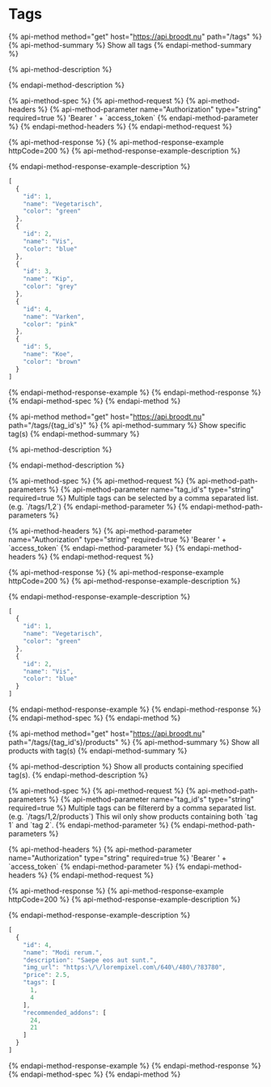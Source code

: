 # Tags

{% api-method method="get" host="https://api.broodt.nu" path="/tags" %}
{% api-method-summary %}
Show all tags
{% endapi-method-summary %}

{% api-method-description %}

{% endapi-method-description %}

{% api-method-spec %}
{% api-method-request %}
{% api-method-headers %}
{% api-method-parameter name="Authorization" type="string" required=true %}
'Bearer ' + \`access\_token\`
{% endapi-method-parameter %}
{% endapi-method-headers %}
{% endapi-method-request %}

{% api-method-response %}
{% api-method-response-example httpCode=200 %}
{% api-method-response-example-description %}

{% endapi-method-response-example-description %}

```javascript
[
  {
    "id": 1,
    "name": "Vegetarisch",
    "color": "green"
  },
  {
    "id": 2,
    "name": "Vis",
    "color": "blue"
  },
  {
    "id": 3,
    "name": "Kip",
    "color": "grey"
  },
  {
    "id": 4,
    "name": "Varken",
    "color": "pink"
  },
  {
    "id": 5,
    "name": "Koe",
    "color": "brown"
  }
]
```
{% endapi-method-response-example %}
{% endapi-method-response %}
{% endapi-method-spec %}
{% endapi-method %}

{% api-method method="get" host="https://api.broodt.nu" path="/tags/{tag\_id\'s}" %}
{% api-method-summary %}
Show specific tag\(s\)
{% endapi-method-summary %}

{% api-method-description %}

{% endapi-method-description %}

{% api-method-spec %}
{% api-method-request %}
{% api-method-path-parameters %}
{% api-method-parameter name="tag\_id\'s" type="string" required=true %}
Multiple tags can be selected by a comma separated list.  
\(e.g. \`/tags/1,2\`\)
{% endapi-method-parameter %}
{% endapi-method-path-parameters %}

{% api-method-headers %}
{% api-method-parameter name="Authorization" type="string" required=true %}
'Bearer ' + \`access\_token\`
{% endapi-method-parameter %}
{% endapi-method-headers %}
{% endapi-method-request %}

{% api-method-response %}
{% api-method-response-example httpCode=200 %}
{% api-method-response-example-description %}

{% endapi-method-response-example-description %}

```javascript
[
  {
    "id": 1,
    "name": "Vegetarisch",
    "color": "green"
  },
  {
    "id": 2,
    "name": "Vis",
    "color": "blue"
  }
]
```
{% endapi-method-response-example %}
{% endapi-method-response %}
{% endapi-method-spec %}
{% endapi-method %}

{% api-method method="get" host="https://api.broodt.nu" path="/tags/{tag\_id\'s}/products" %}
{% api-method-summary %}
Show all products with tag\(s\)
{% endapi-method-summary %}

{% api-method-description %}
Show all products containing specified tag\(s\).
{% endapi-method-description %}

{% api-method-spec %}
{% api-method-request %}
{% api-method-path-parameters %}
{% api-method-parameter name="tag\_id\'s" type="string" required=true %}
Multiple tags can be filtererd by a comma separated list.  
\(e.g. \`/tags/1,2/products\`\) This wil only show products containing both \`tag 1\` and \`tag 2\`.
{% endapi-method-parameter %}
{% endapi-method-path-parameters %}

{% api-method-headers %}
{% api-method-parameter name="Authorization" type="string" required=true %}
'Bearer ' + \`access\_token\`
{% endapi-method-parameter %}
{% endapi-method-headers %}
{% endapi-method-request %}

{% api-method-response %}
{% api-method-response-example httpCode=200 %}
{% api-method-response-example-description %}

{% endapi-method-response-example-description %}

```javascript
[
  {
    "id": 4,
    "name": "Modi rerum.",
    "description": "Saepe eos aut sunt.",
    "img_url": "https:\/\/lorempixel.com\/640\/480\/?83780",
    "price": 2.5,
    "tags": [
      1,
      4
    ],
    "recommended_addons": [
      24,
      21
    ]
  }
]
```
{% endapi-method-response-example %}
{% endapi-method-response %}
{% endapi-method-spec %}
{% endapi-method %}

